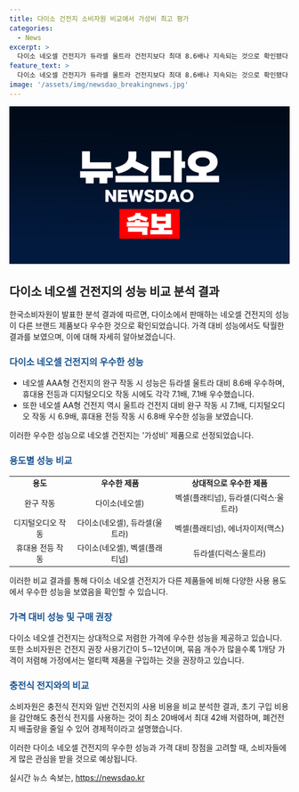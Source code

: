 ```yaml
---
title: 다이소 건전지 소비자원 비교에서 가성비 최고 평가
categories:
  - News
excerpt: >
  다이소 네오셀 건전지가 듀라셀 울트라 건전지보다 최대 8.6배나 지속되는 것으로 확인됐다. 한국소비자원에 따르면, 다이소 네오셀 AAA형은 성능이 우수하여 가성비 제품으로 인정받았다. 또한, 사용 용도에 따라 다이소 건전지가 상대적으로 우수한 성능을 보였으며, 멀티팩 제품을 구매하는 것이 유리하다는 조언이 내려졌다. 또한, 충전식 전지를 사용하는 것이 경제적이며, 폐건전지 배출량을 줄일 수 있어 가정에서 이점이 있다고 소비자원은 설명했다.
feature_text: >
  다이소 네오셀 건전지가 듀라셀 울트라 건전지보다 최대 8.6배나 지속되는 것으로 확인됐다. 한국소비자원에 따르면, 다이소 네오셀 AAA형은 성능이 우수하여 가성비 제품으로 인정받았다. 또한, 사용 용도에 따라 다이소 건전지가 상대적으로 우수한 성능을 보였으며, 멀티팩 제품을 구매하는 것이 유리하다는 조언이 내려졌다. 또한, 충전식 전지를 사용하는 것이 경제적이며, 폐건전지 배출량을 줄일 수 있어 가정에서 이점이 있다고 소비자원은 설명했다.
image: '/assets/img/newsdao_breakingnews.jpg'
---
```


<p><img src="/assets/img/newsdao_breakingnews.jpg" alt="koreaapp 속보" /></p>

<h2 data-ke-size="size26">다이소 네오셀 건전지의 성능 비교 분석 결과</h2>

<p data-ke-size="size16">한국소비자원이 발표한 분석 결과에 따르면, 다이소에서 판매하는 네오셀 건전지의 성능이 다른 브랜드 제품보다 우수한 것으로 확인되었습니다. 가격 대비 성능에서도 탁월한 결과를 보였으며, 이에 대해 자세히 알아보겠습니다.</p>

<h3><b><span style="color: #1a5490;">다이소 네오셀 건전지의 우수한 성능</span></b></h3>

<ul>
    <li>네오셀 AAA형 건전지의 완구 작동 시 성능은 듀라셀 울트라 대비 8.6배 우수하며, 휴대용 전등과 디지털오디오 작동 시에도 각각 7.1배, 7.1배 우수했습니다.</li>
    <li>또한 네오셀 AA형 건전지 역시 울트라 건전지 대비 완구 작동 시 7.1배, 디지털오디오 작동 시 6.9배, 휴대용 전등 작동 시 6.8배 우수한 성능을 보였습니다.</li>
</ul>

<p data-ke-size="size16">이러한 우수한 성능으로 네오셀 건전지는 '가성비' 제품으로 선정되었습니다.</p>

<h3><b><span style="color: #1a5490;">용도별 성능 비교</span></b></h3>

<table>
    <tr>
        <td style="text-align: center; height: 17px;"><b>용도</b></td>
        <td style="text-align: center; height: 17px;"><b>우수한 제품</b></td>
        <td style="text-align: center; height: 17px;"><b>상대적으로 우수한 제품</b></td>
    </tr>
    <tr>
        <td style="text-align: center; height: 17px;">완구 작동</td>
        <td style="text-align: center; height: 17px;">다이소(네오셀)</td>
        <td style="text-align: center; height: 17px;">벡셀(플래티넘), 듀라셀(디럭스·울트라)</td>
    </tr>
    <tr>
        <td style="text-align: center; height: 17px;">디지털오디오 작동</td>
        <td style="text-align: center; height: 17px;">다이소(네오셀), 듀라셀(울트라)</td>
        <td style="text-align: center; height: 17px;">벡셀(플래티넘), 에너자이저(맥스)</td>
    </tr>
    <tr>
        <td style="text-align: center; height: 17px;">휴대용 전등 작동</td>
        <td style="text-align: center; height: 17px;">다이소(네오셀), 벡셀(플래티넘)</td>
        <td style="text-align: center; height: 17px;">듀라셀(디럭스·울트라)</td>
    </tr>
</table>

<p data-ke-size="size16">이러한 비교 결과를 통해 다이소 네오셀 건전지가 다른 제품들에 비해 다양한 사용 용도에서 우수한 성능을 보였음을 확인할 수 있습니다.</p>

<h3><b><span style="color: #1a5490;">가격 대비 성능 및 구매 권장</span></b></h3>

<p data-ke-size="size16">다이소 네오셀 건전지는 상대적으로 저렴한 가격에 우수한 성능을 제공하고 있습니다. 또한 소비자원은 건전지 권장 사용기간이 5∼12년이며, 묶음 개수가 많을수록 1개당 가격이 저렴해 가정에서는 멀티팩 제품을 구입하는 것을 권장하고 있습니다.</p>

<h3><b><span style="color: #1a5490;">충전식 전지와의 비교</span></b></h3>

<p data-ke-size="size16">소비자원은 충전식 전지와 일반 건전지의 사용 비용을 비교 분석한 결과, 초기 구입 비용을 감안해도 충전식 전지를 사용하는 것이 최소 20배에서 최대 42배 저렴하며, 폐건전지 배출량을 줄일 수 있어 경제적이라고 설명했습니다.</p>

<p data-ke-size="size16">이러한 다이소 네오셀 건전지의 우수한 성능과 가격 대비 장점을 고려할 때, 소비자들에게 많은 관심을 받을 것으로 예상됩니다.</p>
실시간 뉴스 속보는, <a href="https://newsdao.kr" rel="dofollow">https://newsdao.kr</a>



